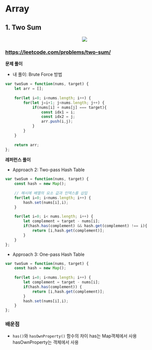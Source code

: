 

# Array

## 1. Two Sum

<p align="center">
  <img src="https://user-images.githubusercontent.com/33803975/107840781-0306e580-6df9-11eb-86cc-67788ce7446f.png"/>
</p>

### https://leetcode.com/problems/two-sum/

**문제 풀이**

* 내 풀이: Brute Force 방법

```js
var twoSum = function(nums, target) {
    let arr = [];
    
    for(let i=0; i<nums.length; i++) {
        for(let j=i+1; j<nums.length; j++) {
            if(nums[i] + nums[j] === target){
                const idx1 = i;
                const idx2 = j;
                arr.push(i,j);
            }
        }
    }
    
    return arr;
};
```

**레퍼런스 풀이**

* Approach 2: Two-pass Hash Table

```js
var twoSum = function(nums, target) {
    const hash = new Map();
    
    // 해시에 배열의 요소 값과 인덱스를 삽입
    for(let i=0; i<nums.length; i++) {
        hash.set(nums[i],i);
    }
    
    for(let i=0; i< nums.length; i++) {
        let complement = target - nums[i];
        if(hash.has(complement) && hash.get(complement) !== i){
            return [i,hash.get(complement)];
        } 
    }
};

```

* Approach 3: One-pass Hash Table


```js
var twoSum = function(nums, target) {
    const hash = new Map();
    
    for(let i=0; i<nums.length; i++) {
        let complement = target - nums[i];
        if(hash.has(complement)) {
            return [i,hash.get(complement)];
        }
        hash.set(nums[i],i);
    }
};
```



### 배운점

* `has()`와 `hasOwnProperty()` 함수의 차이 has는 Map객체에서 사용 hasOwnProperty는 객체에서 사용